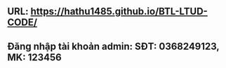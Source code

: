 ## URL: https://hathu1485.github.io/BTL-LTUD-CODE/
## Đăng nhập tài khoản admin: SĐT: 0368249123, MK: 123456